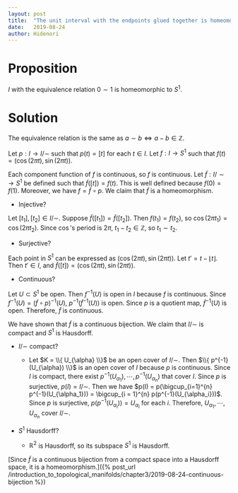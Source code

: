 ```yaml
---
layout: post
title:  "The unit interval with the endpoints glued together is homeomorphic to the unit circle"
date:   2019-08-24
author: Hidenori
---
```


# Proposition
$I$ with the equivalence relation $0 \sim 1$ is homeomorphic to $S^1$.

# Solution

The equivalence relation is the same as $a \sim b \iff a - b \in \mathbb{Z}$.

Let $p: I \rightarrow I / \sim$ such that $p(t) = [t]$ for each $t \in I$.
Let $f: I \rightarrow S^1$ such that $f(t) = (\cos (2\pi t), \sin (2\pi t))$.

Each component function of $f$ is continuous, so $f$ is continuous.
Let $\tilde{f}: I / \sim \rightarrow S^1$ be defined such that $\tilde{f}([t]) = f(t)$.
This is well defined because $f(0) = f(1)$.
Moreover, we have $f = \tilde{f} \circ p$.
We claim that $\tilde{f}$ is a homeomorphism.

* Injective?

Let $[t_1], [t_2] \in I / \sim$.
Suppose $\tilde{f}([t_1]) = \tilde{f}([t_2])$.
Then $f(t_1) = f(t_2)$, so $\cos (2\pi t_1) = \cos (2\pi t_2)$.
Since $\cos$'s period is $2\pi$, $t_1 - t_2 \in \mathbb{Z}$, so $t_1 \sim t_2$.

* Surjective?

Each point in $S^1$ can be expressed as $(\cos (2\pi t), \sin (2 \pi t))$.
Let $t' = t - \lfloor t \rfloor$.
Then $t' \in I$, and $\tilde{f}([t]) = (\cos (2\pi t), \sin (2 \pi t))$.

* Continuous?

Let $U \subset S^1$ be open.
Then $f^{-1}(U)$ is open in $I$ because $f$ is continuous.
Since $f^{-1}(U) = (\tilde{f} \circ p)^{-1}(U)$, $p^{-1}(\tilde{f}^{-1}(U))$ is open.
Since $p$ is a quotient map, $\tilde{f}^{-1}(U)$ is open.
Therefore, $\tilde{f}$ is continuous.

We have shown that $\tilde{f}$ is a continuous bijection.
We claim that $I / \sim$ is compact and $S^1$ is Hausdorff.

* $I / \sim$ compact?
    * Let $K = \\{ U_{\alpha} \\}$ be an open cover of $I / \sim$.
      Then $\\{ p^{-1}(U_{\alpha}) \\}$ is an open cover of $I$ because $p$ is continuous.
      Since $I$ is compact, there exist $p^{-1}(U_{\alpha_1}), \cdots, p^{-1}(U_{\alpha_n})$ that cover $I$.
      Since $p$ is surjective, $p(I) = I / \sim$.
      Then we have $p(I) = p(\bigcup_{i=1}^{n} p^{-1}(U_{\alpha_1})) = \bigcup_{i = 1}^{n} p(p^{-1}(U_{\alpha_i}))$.
      Since $p$ is surjective, $p(p^{-1}(U_{\alpha_i})) = U_{\alpha_i}$ for each $i$.
      Therefore, $U_{\alpha_1}, \cdots, U_{\alpha_n}$ cover $I / \sim$.

* $S^1$ Hausdorff?
    * $\mathbb{R}^2$ is Hausdorff, so its subspace $S^1$ is Hausdorff.

[Since $\tilde{f}$ is a continuous bijection from a compact space into a Hausdorff space, it is a homeomorphism.]({% post_url /introduction_to_topological_manifolds/chapter3/2019-08-24-continuous-bijection %})
